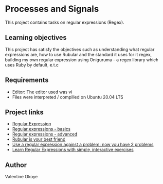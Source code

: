 # Processes and Signals
This project contains tasks on regular expressions (Regex).

## Learning objectives
This project has satisfy the objectives such as understanding what regular expressions are, how to use Rubular and the standard it uses for it regex, building my own regular expression using Oniguruma - a regex library which uses Ruby by default, e.t.c

## Requirements
* Editor: The editor used was vi
* Files were interpreted / compilled on Ubuntu 20.04 LTS

## Project links
* [Regular Expression](https://intranet.alxswe.com/concepts/29)
* [Regular expressions - basics](https://www.slideshare.net/neha_jain/introducing-regular-expressions)
* [Regular expressions - advanced](https://www.slideshare.net/neha_jain/advanced-regular-expressions-80296518)
* [Rubular is your best friend](https://rubular.com/)
* [Use a regular expression against a problem: now you have 2 problems](https://blog.codinghorror.com/regular-expressions-now-you-have-two-problems/)
* [Learn Regular Expressions with simple, interactive exercises](https://regexone.com/)

## Author
Valentine Okoye
